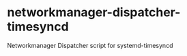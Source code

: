 networkmanager-dispatcher-timesyncd
===================================

Networkmanager Dispatcher script for systemd-timesyncd
